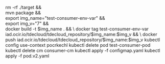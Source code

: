 rm -rf ./target && \
mvn package && \
export img_name="test-consumer-env-var" && \
export img_v="7" && \
docker build -t $img_name .  && \
docker tag test-consumer-env-var iad.ocir.io/tdecloud/tdecloud_repository/$img_name:$img_v  && \
docker push iad.ocir.io/tdecloud/tdecloud_repository/$img_name:$img_v
kubectl config use-context pocrkechl
kubectl delete pod test-consumer-pod
kubectl delete cm consumer-cm
kubectl apply -f configmap.yaml
kubectl apply -f pod.v2.yaml